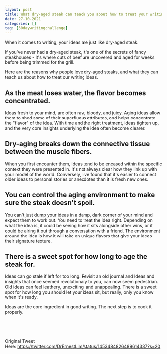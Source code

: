 ```yaml
---
layout: post
title: What dry-aged steak can teach you about how to treat your writing ideas.
date: 27-10-2021
categories: []
tag: [30daywritingchallenge]
---
```


When it comes to writing, your ideas are just like dry-aged steak.

If you've never had a dry-aged steak, it's one of the secrets of fancy steakhouses - it's where cuts of beef are uncovered and aged for weeks before being trimmed for the grill.

Here are the reasons why people love dry-aged steaks, and what they can teach us about how to treat our writing ideas.

## As the meat loses water, the flavor becomes concentrated.

Ideas fresh to your mind, are often raw, bloody, and juicy. Aging ideas allow them to shed some of their superfluous attributes, and helps concentrate the "flavor" of the idea. With time and the right treatment, ideas tighten up, and the very core insights underlying the idea often become clearer.

## Dry-aging breaks down the connective tissue between the muscle fibers.

When you first encounter them, ideas tend to be encased within the specific context they were presented in. It's not always clear how they link up with your model of the world. Conversely, I've found that it's easier to connect older ideas to personal stories or anecdotes than it is fresh new ones.

## You can control the aging environment to make sure the steak doesn't spoil.

You can't just dump your ideas in a damp, dark corner of your mind and expect them to work out. You need to treat the idea right. Depending on what the idea is, it could be seeing how it sits alongside other wins, or it could be airing it out through a conversation with a friend. The environment around the idea is how it will take on unique flavors that give your ideas their signature texture.

## There is a sweet spot for how long to age the steak for.

Ideas can go stale if left for too long. Revisit an old journal and Ideas and insights that once seemed revolutionary to you, can now seem pedestrian. Old ideas can feel leathery, unexciting, and unappealing. There is a sweet spot for how long you should let your ideas sit, but really, only you know when it's ready.

Ideas are the core ingredient in good writing. The next step is to cook it properly.

‍

‍

Original Tweet Here: https://twitter.com/DrErnestLim/status/1453484826489614337?s=20


